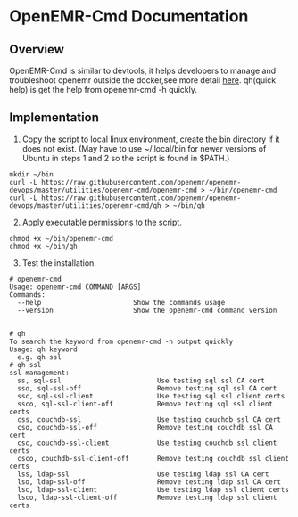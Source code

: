 # OpenEMR-Cmd Documentation

## Overview

OpenEMR-Cmd is similar to devtools, it helps developers to manage and troubleshoot openemr outside the docker,see more detail [here](https://github.com/openemr/openemr/blob/master/CONTRIBUTING.md).
qh(quick help) is get the help from openemr-cmd -h quickly.

## Implementation

1. Copy the script to local linux environment, create the bin directory if it does not exist. (May have to use ~/.local/bin for newer versions of Ubuntu in steps 1 and 2 so the script is found in $PATH.)

```
mkdir ~/bin
curl -L https://raw.githubusercontent.com/openemr/openemr-devops/master/utilities/openemr-cmd/openemr-cmd > ~/bin/openemr-cmd
curl -L https://raw.githubusercontent.com/openemr/openemr-devops/master/utilities/openemr-cmd/qh > ~/bin/qh
```

2. Apply executable permissions to the script.

```
chmod +x ~/bin/openemr-cmd
chmod +x ~/bin/qh
```

3. Test the installation.

```
# openemr-cmd
Usage: openemr-cmd COMMAND [ARGS]
Commands:
  --help                       Show the commands usage
  --version                    Show the openemr-cmd command version


# qh
To search the keyword from openemr-cmd -h output quickly
Usage: qh keyword
  e.g. qh ssl
# qh ssl
ssl-management:
  ss, sql-ssl                        Use testing sql ssl CA cert
  sso, sql-ssl-off                   Remove testing sql ssl CA cert
  ssc, sql-ssl-client                Use testing sql ssl client certs
  ssco, sql-ssl-client-off           Remove testing sql ssl client certs
  css, couchdb-ssl                   Use testing couchdb ssl CA cert
  cso, couchdb-ssl-off               Remove testing couchdb ssl CA cert
  csc, couchdb-ssl-client            Use testing couchdb ssl client certs
  csco, couchdb-ssl-client-off       Remove testing couchdb ssl client certs
  lss, ldap-ssl                      Use testing ldap ssl CA cert
  lso, ldap-ssl-off                  Remove testing ldap ssl CA cert
  lsc, ldap-ssl-client               Use testing ldap ssl client certs
  lsco, ldap-ssl-client-off          Remove testing ldap ssl client certs
```

